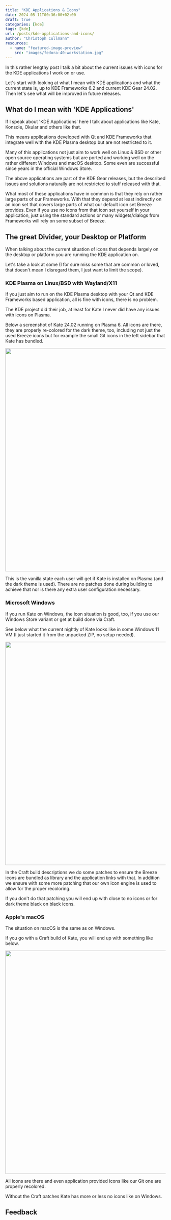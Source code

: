 ```yaml
---
title: "KDE Applications & Icons"
date: 2024-05-11T00:36:00+02:00
draft: true
categories: [kde]
tags: [kde]
url: /posts/kde-applications-and-icons/
author: "Christoph Cullmann"
resources:
  - name: "featured-image-preview"
    src: "images/fedora-40-workstation.jpg"
---
```


In this rather lengthy post I talk a bit about the current issues with icons for the KDE applications I work on or use.

Let's start with looking at what I mean with KDE applications and what the current state is, up to KDE Frameworks 6.2 and current KDE Gear 24.02.
Then let's see what will be improved in future releases.

## What do I mean with 'KDE Applications'

If I speak about 'KDE Applications' here I talk about applications like Kate, Konsole, Okular and others like that.

This means applications developed with Qt and KDE Frameworks that integrate well with the KDE Plasma desktop but are not restricted to it.

Many of this applications not just aim to work well on Linux & BSD or other open source operating systems but are ported and working well on the rather different Windows and macOS desktop. Some even are successful since years in the official Windows Store.

The above applications are part of the KDE Gear releases, but the described issues and solutions naturally are not restricted to stuff released with that.

What most of these applications have in common is that they rely on rather large parts of our Frameworks.
With that they depend at least indirectly on an icon set that covers large parts of what our default icon set Breeze provides.
Even if you use no icons from that icon set yourself in your application, just using the standard actions or many widgets/dialogs from Frameworks will rely on some subset of Breeze.

## The great Divider, your Desktop or Platform

When talking about the current situation of icons that depends largely on the desktop or platform you are running the KDE application on.

Let's take a look at some (I for sure miss some that are common or loved, that doesn't mean I disregard them, I just want to limit the scope).

### KDE Plasma on Linux/BSD with Wayland/X11

If you just aim to run on the KDE Plasma desktop with your Qt and KDE Frameworks based application, all is fine with icons, there is no problem.

The KDE project did their job, at least for Kate I never did have any issues with icons on Plasma.

Below a screenshot of Kate 24.02 running on Plasma 6. All icons are there, they are properly re-colored for the dark theme, too, including not just the used Breeze icons but for example the small Git icons in the left sidebar that Kate has bundled.

<center><a href="/posts/kde-applications-and-icons/images/2024-kate-linux-wayland.png" target="_blank"><img width=700 src="/posts/kde-applications-and-icons/images/2024-kate-linux-wayland-small.png"></a></center>

This is the vanilla state each user will get if Kate is installed on Plasma (and the dark theme is used).
There are no patches done during building to achieve that nor is there any extra user configuration necessary.

### Microsoft Windows

If you run Kate on Windows, the icon situation is good, too, if you use our Windows Store variant or get at build done via Craft.

See below what the current nightly of Kate looks like in some Windows 11 VM (I just started it from the unpacked ZIP, no setup needed).

<center><a href="/posts/kde-applications-and-icons/images/2024-kate-windows.png" target="_blank"><img width=700 src="/posts/kde-applications-and-icons/images/2024-kate-windows-small.png"></a></center>

In the Craft build descriptions we do some patches to ensure the Breeze icons are bundled as library and the application links with that.
In addition we ensure with some more patching that our own icon engine is used to allow for the proper recoloring.

If you don't do that patching you will end up with close to no icons or for dark theme black on black icons.

### Apple's macOS

The situation on macOS is the same as on Windows.

If you go with a Craft build of Kate, you will end up with something like below.

<center><a href="/posts/kde-applications-and-icons/images/2024-kate-macos.png" target="_blank"><img width=700 src="/posts/kde-applications-and-icons/images/2024-kate-macos-small.png"></a></center>

All icons are there and even application provided icons like our Git one are properly recolored.

Without the Craft patches Kate has more or less no icons like on Windows.

## Feedback
